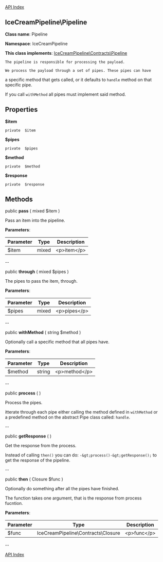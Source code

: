 [API Index](ApiIndex.md)


IceCreamPipeline\Pipeline
---------------


**Class name**: Pipeline

**Namespace**: IceCreamPipeline



**This class implements**: [IceCreamPipeline\Contracts\Pipeline](IceCreamPipeline-Contracts-Pipeline.md)



    The pipeline is responsible for processing the payload.

    We process the payload through a set of pipes. These pipes can have
a specific method that gets called, or it defaults to `handle` method
on that specific pipe.

If you call `withMethod` all pipes must implement said method.





Properties
----------


**$item**





    private  $item






**$pipes**





    private  $pipes






**$method**





    private  $method






**$response**





    private  $response






Methods
-------


public **pass** ( mixed $item )


Pass an item into the pipeline.








**Parameters**:

| Parameter | Type | Description |
|-----------|------|-------------|
| $item | mixed | &lt;p&gt;item&lt;/p&gt; |

--

public **through** ( mixed $pipes )


The pipes to pass the item, through.








**Parameters**:

| Parameter | Type | Description |
|-----------|------|-------------|
| $pipes | mixed | &lt;p&gt;pipes&lt;/p&gt; |

--

public **withMethod** ( string $method )


Optionally call a specific method that all pipes have.








**Parameters**:

| Parameter | Type | Description |
|-----------|------|-------------|
| $method | string | &lt;p&gt;method&lt;/p&gt; |

--

public **process** (  )


Process the pipes.

itterate through each pipe either calling the method defined in
`withMethod` or a predefined method on the abstract Pipe class
called: `handle`.






--

public **getResponse** (  )


Get the response from the process.

Instead of calling `then()` you can do: `-&gt;process()-&gt;getResponse();`
to get the response of the pipeline.






--

public **then** ( Closure $func )


Optionally do something after all the pipes have finished.

The function takes one argument, that is the response from process
fucntion.






**Parameters**:

| Parameter | Type | Description |
|-----------|------|-------------|
| $func | IceCreamPipeline\Contracts\Closure | &lt;p&gt;func&lt;/p&gt; |

--

[API Index](ApiIndex.md)

